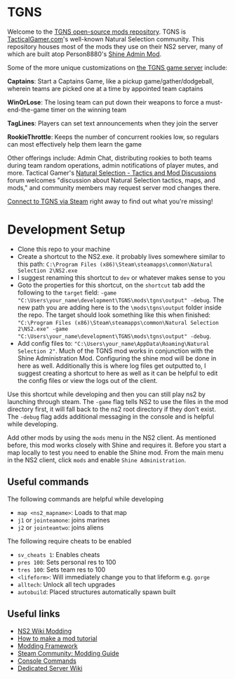 TGNS
====

Welcome to the [TGNS open-source mods repository][repoannouncethread]. TGNS is [TacticalGamer.com][tg]'s well-known Natural Selection community. This repository houses most of the mods they use on their NS2 server, many of which are built atop Person8880's [Shine Admin Mod][shine].

Some of the more unique customizations on [the TGNS game server][tgns] include:

__Captains__: Start a Captains Game, like a pickup game/gather/dodgeball, wherein teams are picked one at a time by appointed team captains

__WinOrLose__: The losing team can put down their weapons to force a must-end-the-game timer on the winning team

__TagLines__: Players can set text announcements when they join the server

__RookieThrottle__: Keeps the number of concurrent rookies low, so regulars can most effectively help them learn the game

Other offerings include: Admin Chat, distributing rookies to both teams during team random operations, admin notifications of player mutes, and more. Tactical Gamer's [Natural Selection - Tactics and Mod Discussions][modforum] forum welcomes "discussion about Natural Selection tactics, maps, and mods," and community members may request server mod changes there.

[Connect to TGNS via Steam][connect] right away to find out what you're missing!

[modforum]: http://www.tacticalgamer.com/natural-selection-tactics-mod-discussions/
[tgns]: http://www.tacticalgamer.com/natural-selection-general-discussion/189377-tacticalgamer-com-natural-selection-2-server-online.html
[connect]: steam://run/4920//connect%2C+tgns.tacticalgamer.com:27015
[tg]: http://tacticalgamer.com
[repoannouncethread]: http://www.tacticalgamer.com/natural-selection-tactics-mod-discussions/190657-tgns-open-source-mods-repository.html
[shine]: https://github.com/Person8880/Shine

# Development Setup
- Clone this repo to your machine
- Create a shortcut to the NS2.exe. it probably lives somewhere similar to this path:
`C:\Program Files (x86)\Steam\steamapps\common\Natural Selection 2\NS2.exe`
- I suggest renaming this shortcut to `dev` or whatever makes sense to you
- Goto the properties for this shortcut, on the `shortcut` tab add the following to
the `target` field: `-game "C:\Users\your_name\development\TGNS\mods\tgns\output" -debug`.
The new path you are adding here is to the `\mods\tgns\output` folder inside the repo.
The target should look something like this when finished:
`"C:\Program Files (x86)\Steam\steamapps\common\Natural Selection 2\NS2.exe" -game "C:\Users\your_name\development\TGNS\mods\tgns\output" -debug`.
- Add config files to: `"C:\Users\your_name\AppData\Roaming\Natural Selection 2"`.
Much of the TGNS mod works in conjunction with the Shine Administration Mod. Configuring the shine mod
will be done in here as well.
Additionally this is where log files get outputted to, I suggest creating a shortcut
to here as well as it can be helpful to edit the config files or view the logs out of the client.

Use this shortcut while developing and then you can still play ns2 by launching through steam.
The `-game` flag tells NS2 to use the files in the mod directory first, it will fall back to
the ns2 root directory if they don't exist. The `-debug` flag adds additional messaging in the
console and is helpful while developing.

Add other mods by using the `mods` menu in the NS2 client. As mentioned before, this mod works
closely with Shine and requires it. Before you start a map locally to test you need to
enable the Shine mod. From the main menu in the NS2 client, click `mods` and enable `Shine Administration`.

## Useful commands
The following commands are helpful while developing

- `map <ns2_mapname>`: Loads to that map
- `j1` or `jointeamone`: joins marines
- `j2` or `jointeamtwo`: joins aliens

The following require cheats to be enabled

- `sv_cheats 1`: Enables cheats
- `pres 100`: Sets personal res to 100
- `tres 100`: Sets team res to 100
- `<lifeform>`: Will immediately change you to that lifeform e.g. `gorge`
- `alltech`: Unlock all tech upgrades
- `autobuild`: Placed structures automatically spawn built

## Useful links
- [NS2 Wiki Modding](https://wiki.unknownworlds.com/ns2/Modding)
- [How to make a mod tutorial](https://forums.unknownworlds.com/discussion/128106/how-to-make-a-mod-for-natural-selection-2)
- [Modding Framework](https://wiki.unknownworlds.com/ns2/Modding_Framework)
- [Steam Community: Modding Guide](https://steamcommunity.com/sharedfiles/filedetails/?id=802509066)
- [Console Commands](https://wiki.unknownworlds.com/ns2/Console_Commands)
- [Dedicated Server Wiki](https://wiki.unknownworlds.com/ns2/Dedicated_Server)
